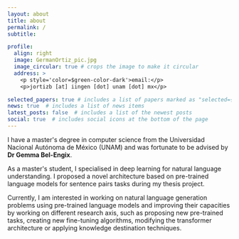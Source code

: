 ```yaml
---
layout: about
title: about
permalink: /
subtitle:

profile:
  align: right
  image: GermanOrtiz_pic.jpg
  image_circular: true # crops the image to make it circular
  address: >
    <p style='color=$green-color-dark'>email:</p>
    <p>jortizb [at] iingen [dot] unam [dot] mx</p>

selected_papers: true # includes a list of papers marked as "selected={true}"
news: true  # includes a list of news items
latest_posts: false  # includes a list of the newest posts
social: true  # includes social icons at the bottom of the page
---
```

I have a master's degree in computer science from the Universidad Nacional Autónoma de México (UNAM) and was fortunate to be advised by **Dr Gemma Bel-Engix**.

As a master's student, I specialised in deep learning for natural language understanding. I proposed a novel architecture based on pre-trained language models for sentence pairs tasks during my thesis project. 

Currently, I am interested in working on natural language generation problems using pre-trained language models and improving their capacities by working on different research axis, such as proposing new pre-trained tasks, creating new fine-tuning algorithms, modifying the transformer architecture or applying knowledge destination techniques.
